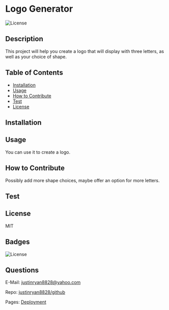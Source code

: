 # Logo Generator

![License](https://img.shields.io/badge/License-MIT-blue.svg)

## Description

This project will help you create a logo that will display with three letters, as well as your choice of shape.

## Table of Contents

- [Installation](#installation)
- [Usage](#usage)
- [How to Contribute](#how-to-contribute)
- [Test](#test)
- [License](#license)

## Installation

## Usage

You can use it to create a logo.

## How to Contribute

Possibly add more shape choices, maybe offer an option for more letters.

## Test

## License

MIT

## Badges

![License](https://img.shields.io/badge/License-MIT-blue.svg)

## Questions

E-Mail: justinryan8828@yahoo.com

Repo: [justinryan8828/github](https://github.com/justinryan8828/logo-generator)

Pages: [Deployment](https://drive.google.com/file/d/15XCwC2JAyPH5NrsqgE05ldnoQ5du5rjG/view?usp=sharing)
